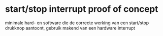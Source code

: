 # start/stop interrupt proof of concept
minimale hard- en software die de correcte werking van een start/stop drukknop aantoont, gebruik makend van een hardware interrupt
